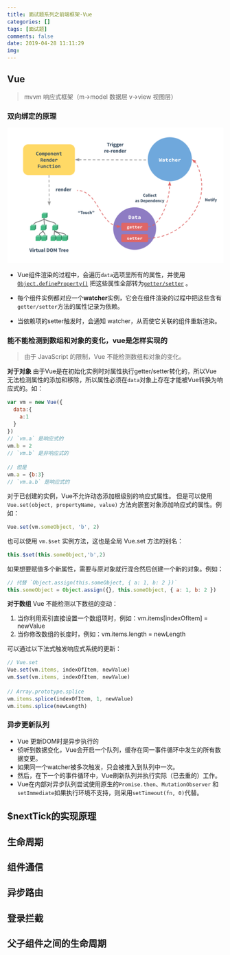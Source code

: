 ```yaml
---
title: 面试题系列之前端框架-Vue
categories: []
tags: [面试题]
comments: false
date: 2019-04-28 11:11:29
img:
---
```

## Vue

> mvvm 响应式框架（m->model 数据层 v->view 视图层）

### 双向绑定的原理

![img](/images/vue_data.png)

* Vue组件渲染的过程中，会遍历`data`选项里所有的属性，并使用 [`Object.defineProperty()`](https://developer.mozilla.org/zh-CN/docs/Web/JavaScript/Reference/Global_Objects/Object/defineProperty) 把这些属性全部转为[`getter/setter`](https://developer.mozilla.org/zh-CN/docs/Web/JavaScript/Guide/Working_with_Objects#%E5%AE%9A%E4%B9%89_getters_%E4%B8%8E_setters) 。

* 每个组件实例都对应一个**watcher**实例，它会在组件渲染的过程中把这些含有`getter/setter`方法的属性记录为依赖。

* 当依赖项的setter触发时，会通知 watcher，从而使它关联的组件重新渲染。

### 能不能检测到数组和对象的变化，vue是怎样实现的

>由于 JavaScript 的限制，Vue 不能检测数组和对象的变化。

**对于对象**
由于Vue是在初始化实例时对属性执行getter/setter转化的，所以Vue 无法检测属性的添加和移除，所以属性必须在`data`对象上存在才能被Vue转换为响应式的。如：

``` js
var vm = new Vue({
  data:{
    a:1
  }
})
// `vm.a` 是响应式的
vm.b = 2
// `vm.b` 是非响应式的

// 但是
vm.a = {b:3}
// `vm.a.b` 是响应式的
```

对于已创建的实例，Vue不允许动态添加根级别的响应式属性。
但是可以使用 `Vue.set(object, propertyName, value)` 方法向嵌套对象添加响应式的属性。例如：

``` js
Vue.set(vm.someObject, 'b', 2)
```

也可以使用 `vm.$set` 实例方法，这也是全局 Vue.set 方法的别名：

``` js
this.$set(this.someObject,'b',2)
```

如果想要赋值多个新属性，需要与原对象就行混合然后创建一个新的对象。例如：

``` js
// 代替 `Object.assign(this.someObject, { a: 1, b: 2 })`
this.someObject = Object.assign({}, this.someObject, { a: 1, b: 2 })
```

**对于数组**
Vue 不能检测以下数组的变动：

1. 当你利用索引直接设置一个数组项时，例如：vm.items[indexOfItem] = newValue
2. 当你修改数组的长度时，例如：vm.items.length = newLength

可以通过以下法式触发响应式系统的更新：

``` js
// Vue.set
Vue.set(vm.items, indexOfItem, newValue)
vm.$set(vm.items, indexOfItem, newValue)

// Array.prototype.splice
vm.items.splice(indexOfItem, 1, newValue)
vm.items.splice(newLength)
```

### 异步更新队列

* Vue 更新DOM时是异步执行的
* 侦听到数据变化，Vue会开启一个队列，缓存在同一事件循环中发生的所有数据变更。
* 如果同一个watcher被多次触发，只会被推入到队列中一次。
* 然后，在下一个的事件循环中，Vue刷新队列并执行实际（已去重的）工作。
* Vue在内部对异步队列尝试使用原生的`Promise.then`、`MutationObserver` 和 `setImmediate`如果执行环境不支持，则采用`setTimeout(fn, 0)`代替。

## $nextTick的实现原理

## 生命周期

## 组件通信

## 异步路由

## 登录拦截

## 父子组件之间的生命周期
